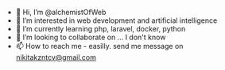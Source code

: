- 👋 Hi, I’m @alchemistOfWeb
- 👀 I’m interested in web development and artificial intelligence
- 🌱 I’m currently learning php, laravel, docker, python
- 💞️ I’m looking to collaborate on ... I don't know
- 📫 How to reach me - easilly. send me message on nikitakzntcv@gmail.com

<!---
alchemistOfWeb/alchemistOfWeb is a ✨ special ✨ repository because its `README.md` (this file) appears on your GitHub profile.
You can click the Preview link to take a look at your changes.
--->
